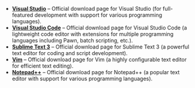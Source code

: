 - **[Visual Studio](https://visualstudio.microsoft.com/downloads/)** – Official download page for Visual Studio (for full-featured development with support for various programming languages).
- **[Visual Studio Code](https://code.visualstudio.com/Download)** – Official download page for Visual Studio Code (a lightweight code editor with extensions for multiple programming languages including Pawn, batch scripting, etc.).
- **[Sublime Text 3](https://www.sublimetext.com/3)** – Official download page for Sublime Text 3 (a powerful text editor for coding and script development).
- **[Vim](https://www.vim.org/download.php)** – Official download page for Vim (a highly configurable text editor for efficient text editing).
- **[Notepad++](https://notepad-plus-plus.org/downloads/)** – Official download page for Notepad++ (a popular text editor with support for various programming languages).
